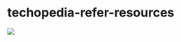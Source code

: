 # techopedia-refer-resources

[![](https://cdn.techopedia.com/images/uploads/istock-875503222.jpg)](https://techopedia.com)
